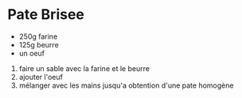 Pate Brisee
===========

- 250g farine
- 125g beurre
- un oeuf


1. faire un sable avec la farine et le beurre
2. ajouter l'oeuf
3. mélanger avec les mains jusqu'a obtention d'une pate homogène